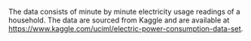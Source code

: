 The data consists of minute by minute electricity usage readings of a household. The data are sourced from Kaggle and
are available at https://www.kaggle.com/uciml/electric-power-consumption-data-set.